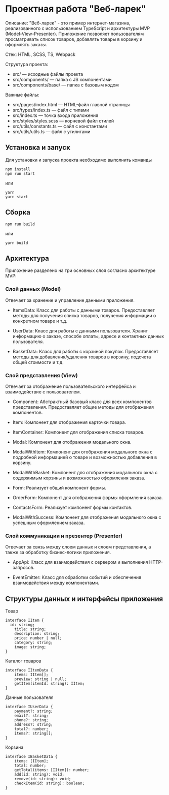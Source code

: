 # Проектная работа "Веб-ларек"

Описание:
"Веб-ларек" - это пример интернет-магазина, реализованного с использованием TypeScript и архитектуры MVP (Model-View-Presenter). Приложение позволяет пользователям просматривать список товаров, добавлять товары в корзину и оформлять заказы.

Стек: HTML, SCSS, TS, Webpack

Структура проекта:
- src/ — исходные файлы проекта
- src/components/ — папка с JS компонентами
- src/components/base/ — папка с базовым кодом

Важные файлы:
- src/pages/index.html — HTML-файл главной страницы
- src/types/index.ts — файл с типами
- src/index.ts — точка входа приложения
- src/styles/styles.scss — корневой файл стилей
- src/utils/constants.ts — файл с константами
- src/utils/utils.ts — файл с утилитами

## Установка и запуск
Для установки и запуска проекта необходимо выполнить команды

```
npm install
npm run start
```

или

```
yarn
yarn start
```
## Сборка

```
npm run build
```

или

```
yarn build
```


## Архитектура
Приложение разделено на три основных слоя согласно архитектуре MVP:

### Слой данных (Model)
Отвечает за хранение и управление данными приложения.

- ItemsData: Класс для работы с данными товаров. Предоставляет методы для получения списка товаров, получения информации о конкретном товаре и т.д.

- UserData: Класс для работы с данными пользователя. Хранит информацию о заказе, способе оплаты, адресе и контактных данных пользователя.

- BasketData: Класс для работы с корзиной покупок. Предоставляет методы для добавления/удаления товаров в корзину, подсчета общей стоимости и т.д.

### Слой представления (View)
Отвечает за отображение пользовательского интерфейса и взаимодействие с пользователем.

- Component: Абстрактный базовый класс для всех компонентов представления. Предоставляет общие методы для отображения компонентов.

- Item: Компонент для отображения карточки товара.

- ItemContainer: Компонент для отображения списка товаров.

- Modal: Компонент для отображения модального окна.

- ModalWithItem: Компонент для отображения модального окна с подробной информацией о товаре и возможностью добавления в корзину.

- ModalWithBasket: Компонент для отображения модального окна с содержимым корзины и возможностью оформления заказа.

- Form: Реализует общий компонент формы.

- OrderForm: Компонент для отображения формы оформления заказа.

- ContactsForm: Реализует компонент формы контактов.

- ModalWithSuccess: Компонент для отображения модального окна с успешным оформлением заказа.

### Слой коммуникации и презентер (Presenter)
Отвечает за связь между слоем данных и слоем представления, а также за обработку бизнес-логики приложения.

- AppApi: Класс для взаимодействия с сервером и выполнения HTTP-запросов.

- EventEmitter: Класс для обработки событий и обеспечения взаимодействия между компонентами.


## Структуры данных и интерфейсы приложения
Товар

```
interface IItem {
  id: string;
	title: string;
	description: string;
	price: number | null;
	category: string;
	image: string;
}
```
Каталог товаров

```
interface IItemData {
	items: IItem[];
	preview: string | null;
	getItem(itemId: string): IItem;
}
```
Данные пользователя

```
interface IUserData {
	payment?: string;
	email?: string;
	phone?: string;
	address?: string;
	total?: number;
	items?: string[];
}
```
Корзина

```
interface IBasketData {
	items: [IItem];
	total: number;
	getTotal(items: [IItem]): number;
	add(id: string): void;
	remove(id: string): void;
	checkItem(id: string): boolean;
}
```